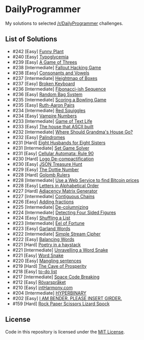 # DailyProgrammer
My solutions to selected <a href="http://reddit.com/r/DailyProgrammer" target="_blank">/r/DailyProgrammer</a> challenges.
 
## List of Solutions
- #242 [Easy] [Funny Plant](/solutions/242_Easy)
- #240 [Easy] [Typoglycemia](/solutions/240_Easy)
- #239 [Easy] [A Game of Threes](/solutions/239_Easy)
- #238 [Intermediate] [Fallout Hacking Game](/solutions/238_Intermediate)
- #238 [Easy] [Consonants and Vowels](/solutions/238_Easy)
- #237 [Intermediate] [Heightmap of Boxes](/solutions/237_Intermediate)
- #237 [Easy] [Broken Keyboard](/solutions/237_Easy)
- #236 [Intermediate] [Fibonacci-ish Sequence](/solutions/236_Intermediate)
- #236 [Easy] [Random Bag System](/solutions/236_Easy)
- #235 [Intermediate] [Scoring a Bowling Game](/solutions/235_Intermediate)
- #235 [Easy] [Ruth-Aaron Pairs](/solutions/235_Easy)
- #234 [Intermediate] [Red Squiggles](/solutions/234_Intermediate)
- #234 [Easy] [Vampire Numbers](/solutions/234_Easy)
- #233 [Intermediate] [Game of Text Life](/solutions/233_Intermediate)
- #233 [Easy] [The house that ASCII built](/solutions/233_Easy)
- #232 [Intermediate] [Where Should Grandma's House Go?](/solutions/232_Intermediate)
- #232 [Easy] [Palindromes](/solutions/232_Easy)
- #231 [Hard] [Eight Husbands for Eight Sisters](/solutions/231_Hard)
- #231 [Intermediate] [Set Game Solver](/solutions/231_Intermediate)
- #231 [Easy] [Cellular Automata: Rule 90](/solutions/231_Easy)
- #230 [Hard] [Logo De-compactification](/solutions/230_Hard)
- #230 [Easy] [JSON Treasure Hunt](/solutions/230_Easy)
- #229 [Easy] [The Dottie Number](/solutions/229_Easy)
- #228 [Hard] [Golomb Rulers](/solutions/228_Hard)
- #228 [Intermediate] [Use a Web Service to find Bitcoin prices](/solutions/228_Intermediate)
- #228 [Easy] [Letters in Alphabetical Order](/solutions/228_Easy)
- #227 [Hard] [Adjacency Matrix Generator](/solutions/227_Hard)
- #227 [Intermediate] [Contiguous Chains](/solutions/227_Intermediate)
- #226 [Easy] [Adding fractions](/solutions/226_Easy)
- #225 [Intermediate] [De-columnizing](/solutions/225_Intermediate)
- #224 [Intermediate] [Detecting Four Sided Figures](/solutions/224_Intermediate)
- #224 [Easy] [Shuffling a List](/solutions/224_Easy)
- #223 [Intermediate] [Eel of Fortune](/solutions/223_Intermediate)
- #223 [Easy] [Garland Words](/solutions/223_Easy)
- #222 [Intermediate] [Simple Stream Cipher](/solutions/222_Intermediate)
- #222 [Easy] [Balancing Words](/solutions/222_Easy)
- #221 [Hard] [Poetry in a haystack](/solutions/221_Hard)
- #221 [Intermediate] [Unravelling a Word Snake](/solutions/221_Intermediate)
- #221 [Easy] [Word Snake](/solutions/221_Easy)
- #220 [Easy] [Mangling sentences](/solutions/220_Easy)
- #219 [Hard] [The Cave of Prosperity](/solutions/219_Hard)
- #218 [Easy] [to-do list](/solutions/218_Easy)
- #217 [Intermediate] [Space Code Breaking](/solutions/217_Intermediate)
- #212 [Easy] [Rövarspråket](/solutions/212_Easy)
- #210 [Easy] [intHarmony.com](/solutions/210_Easy)
- #204 [Intermediate] [HYPERBINARY](/solutions/204_Intermediate)
- #202 [Easy] [I AM BENDER. PLEASE INSERT GIRDER.](/solutions/202_Easy)
- #159 [Hard] [Rock Paper Scissors Lizard Spock](/solutions/159_Hard)

## License

Code in this repository is licensed under the [MIT License](https://github.com/marcardioid/DailyProgrammer/blob/master/LICENSE).